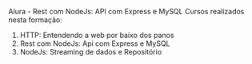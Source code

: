 Alura - Rest com NodeJs: API com Express e MySQL
Cursos realizados nesta formação:
1. HTTP: Entendendo a web por baixo dos panos
2. Rest com NodeJs: Api com Express e MySQL
3. NodeJs: Streaming de dados e Repositório